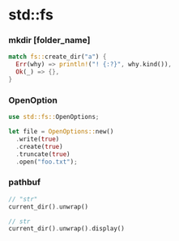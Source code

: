 # std::fs

### mkdir [folder_name]
```rust
match fs::create_dir("a") {
  Err(why) => println!("! {:?}", why.kind()),
  Ok(_) => {},
}
```

### OpenOption
```rust
use std::fs::OpenOptions;

let file = OpenOptions::new()
  .write(true)
  .create(true)
  .truncate(true)
  .open("foo.txt");
```
### pathbuf
```rust
// "str"
current_dir().unwrap()

// str
current_dir().unwrap().display()
```
